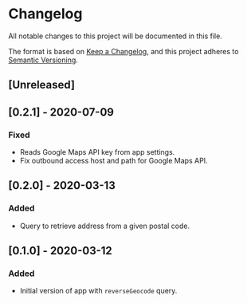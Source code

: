 # Changelog
All notable changes to this project will be documented in this file.

The format is based on [Keep a Changelog](https://keepachangelog.com/en/1.0.0/),
and this project adheres to [Semantic Versioning](https://semver.org/spec/v2.0.0.html).

## [Unreleased]

## [0.2.1] - 2020-07-09
### Fixed
- Reads Google Maps API key from app settings.
- Fix outbound access host and path for Google Maps API.

## [0.2.0] - 2020-03-13
### Added
- Query to retrieve address from a given postal code.

## [0.1.0] - 2020-03-12
### Added
- Initial version of app with `reverseGeocode` query.

